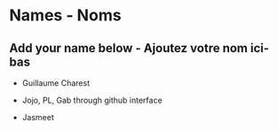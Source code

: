 # Names - Noms

## Add your name below - Ajoutez votre nom ici-bas

* Guillaume Charest
* Jojo, PL, Gab through github interface

* Jasmeet

